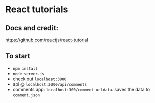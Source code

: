 React tutorials
===============

## Docs and credit: 
https://github.com/reactjs/react-tutorial

## To start
- `npm install`
- `node server.js`
- check out `localhost:3000`
- api @ `localhost:3000/api/comments`
- comments app: `localhost:300/comment-urldata`. saves the data to `comment.json`
 

